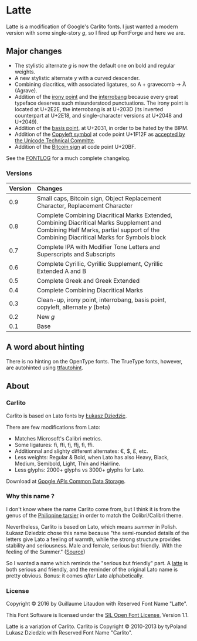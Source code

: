 # Latte

Latte is a modification of Google's Carlito fonts. I just wanted a modern version with some single-story *g*, so I fired up FontForge and here we are.

## Major changes

* The stylistic alternate *g* is now the default one on bold and regular weights.
* A new stylistic alternate *y* with a curved descender.
* Combining diacritics, with associated ligatures, so A + gravecomb → À (Agrave).
* Addition of the [irony point](https://en.wikipedia.org/wiki/Irony_punctuation) and the [interrobang](https://en.wikipedia.org/wiki/Interrobang) because every great typeface deserves such misunderstood punctuations. The irony point is located at U+2E2E, the interrobang is at U+203D (its inverted counterpart at U+2E18, and single-character versions at U+2048 and U+2049). 
* Addition of the [basis point](https://en.wikipedia.org/wiki/Basis_point), at U+2031, in order to be hated by the BIPM.
* Addition of the [Copyleft symbol](https://en.wikipedia.org/wiki/Copyleft#Symbol) at code point U+1F12F as [accepted by the Unicode Technical Committe](https://twitter.com/ken_lunde/status/730168010321760258).
* Addition of the [Bitcoin sign](http://www.unicode.org/L2/L2015/15229-bitcoin-sign.pdf) at code point U+20BF.

See the [FONTLOG](FONTLOG.txt) for a much complete changelog.

### Versions

| Version    | Changes     | 
|:-----------|:------------|
| 0.9        | Small caps, Bitcoin sign, Object Replacement Character, Replacement Character |
| 0.8        | Complete Combining Diacritical Marks Extended, Combining Diacritical Marks Supplement and Combining Half Marks, partial support of the Combining Diacritical Marks for Symbols block  |
| 0.7        | Complete IPA with Modifier Tone Letters and Superscripts and Subscripts |
| 0.6        | Complete Cyrillic, Cyrillic Supplement, Cyrillic Extended A and B |
| 0.5        | Complete Greek and Greek Extended |
| 0.4        | Complete Combining Diacritical Marks |
| 0.3        | Clean-up, irony point, interrobang, basis point, copyleft, alternate *y* (beta) |
| 0.2        | New *g* |
| 0.1        | Base    |

## A word about hinting

There is no hinting on the OpenType fonts. The TrueType fonts, however, are autohinted using [ttfautohint](https://freetype.org/ttfautohint/).

## About

### Carlito

Carlito is based on Lato fonts by [Łukasz Dziedzic](http://www.lukaszdziedzic.eu/).

There are few modifications from Lato:
* Matches Microsoft's Calibri metrics.
* Some ligatures: fi, ffi, fj, ffj, fì, ffì.
* Additionnal and slighty different alternates: €, $, £, etc.
* Less weights: Regular & Bold, when Lato has also Heavy, Black, Medium, Semibold, Light, Thin and Hairline.
* Less glyphs: 2000+ glyphs vs 3000+ glyphs for Lato.

Download at [Google APIs Common Data Storage](http://commondatastorage.googleapis.com/chromeos-localmirror/distfiles/crosextrafonts-carlito-20130920.tar.gz).

### Why this name ?

I don't know where the name Carlito come from, but I think it is from the genus of the [Philippine tarsier](https://en.wikipedia.org/wiki/Philippine_tarsier) in order to match the Colibri/Calibri theme.

Nevertheless, Carlito is based on Lato, which means *summer* in Polish. Łukasz Dziedzic chose this name because "the semi-rounded details of the letters give Lato a feeling of warmth, while the strong structure provides stability and seriousness. Male and female, seri­ous but friendly. With the feel­ing of the Sum­mer." ([Source](http://www.latofonts.com/lato-free-fonts/))

So I wanted a name which reminds the "serious but friendly" part. A [latte](https://en.wikipedia.org/wiki/Latte) is both serious and friendly, and the reminder of the original Lato name is pretty obvious. Bonus: it comes *after* Lato alphabetically.

### License

Copyright © 2016 by Guillaume Litaudon with Reserved Font Name "Latte".

This Font Software is licensed under the [SIL Open Font License](http://scripts.sil.org/OFL), Version 1.1.

Latte is a variation of Carlito. Carlito is Copyright © 2010-2013 by tyPoland Lukasz Dziedzic with Reserved Font Name "Carlito". 